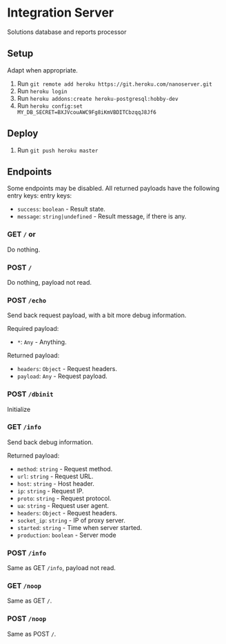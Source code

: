 # Integration Server

Solutions database and reports processor

## Setup

Adapt when appropriate.

1. Run `git remote add heroku https://git.heroku.com/nanoserver.git`
2. Run `heroku login`
3. Run `heroku addons:create heroku-postgresql:hobby-dev`
3. Run `heroku config:set MY_DB_SECRET=BXJVcouAWC9Fg8iKmVBDITCbzqqJ8Jf6`

## Deploy

1. Run `git push heroku master`

## Endpoints

Some endpoints may be disabled. All returned payloads have the following
entry keys:
entry keys:
- `success`: `boolean` - Result state.
- `message`: `string|undefined` - Result message, if there is any.

### GET `/` or 

Do nothing.

### POST `/`

Do nothing, payload not read.

### POST `/echo`

Send back request payload, with a bit more debug information.

Required payload:
- `*`: `Any` - Anything.

Returned payload:
- `headers`: `Object` - Request headers.
- `payload`: `Any` - Request payload.

### POST `/dbinit`

Initialize 

### GET `/info`

Send back debug information.

Returned payload:
- `method`: `string` - Request method.
- `url`: `string` - Request URL.
- `host`: `string` - Host header.
- `ip`: `string` - Request IP.
- `proto`: `string` - Request protocol.
- `ua`: `string` - Request user agent.
- `headers`: `Object` - Request headers.
- `socket_ip`: `string` - IP of proxy server.
- `started`: `string` - Time when server started.
- `production`: `boolean` - Server mode

### POST `/info`

Same as GET `/info`, payload not read.

### GET `/noop`

Same as GET `/`.

### POST `/noop`

Same as POST `/`.
